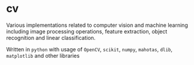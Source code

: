 # cv

Various implementations related to computer vision and machine learning including image processing operations, feature extraction, object recognition and linear classification.

Written in `python` with usage of `OpenCV`, `scikit`, `numpy`, `mahotas`, `dlib`, `matplotlib` and other libraries
